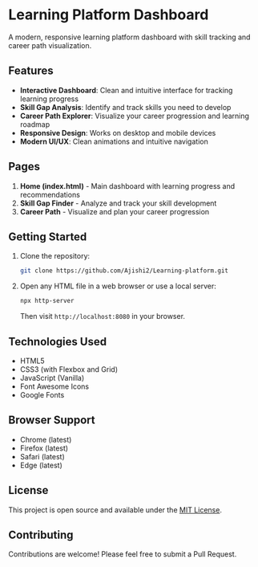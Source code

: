 # Learning Platform Dashboard

A modern, responsive learning platform dashboard with skill tracking and career path visualization.

## Features

- **Interactive Dashboard**: Clean and intuitive interface for tracking learning progress
- **Skill Gap Analysis**: Identify and track skills you need to develop
- **Career Path Explorer**: Visualize your career progression and learning roadmap
- **Responsive Design**: Works on desktop and mobile devices
- **Modern UI/UX**: Clean animations and intuitive navigation

## Pages

1. **Home (index.html)** - Main dashboard with learning progress and recommendations
2. **Skill Gap Finder** - Analyze and track your skill development
3. **Career Path** - Visualize and plan your career progression

## Getting Started

1. Clone the repository:
   ```bash
   git clone https://github.com/Ajishi2/Learning-platform.git
   ```

2. Open any HTML file in a web browser or use a local server:
   ```bash
   npx http-server
   ```
   Then visit `http://localhost:8080` in your browser.

## Technologies Used

- HTML5
- CSS3 (with Flexbox and Grid)
- JavaScript (Vanilla)
- Font Awesome Icons
- Google Fonts

## Browser Support

- Chrome (latest)
- Firefox (latest)
- Safari (latest)
- Edge (latest)

## License

This project is open source and available under the [MIT License](LICENSE).

## Contributing

Contributions are welcome! Please feel free to submit a Pull Request.
